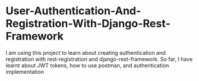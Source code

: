 # User-Authentication-And-Registration-With-Django-Rest-Framework
I am using this project to learn about  creating authentication and registration with rest-registration and django-rest-framework. So far, I have learnt about JWT tokens, how to use postman,  and authentication implementation

